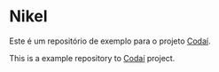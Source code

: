 # Nikel

Este é um repositório de exemplo para o projeto [Codaí](https://plataforma.growdev.com.br/curso/codai).

This is a example repository to [Codaí](https://plataforma.growdev.com.br/curso/codai) project.
